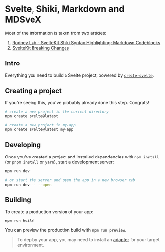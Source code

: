 # Svelte, Shiki, Markdown and MDSveX

Most of the information is taken from two articles:

1. [Rodney Lab - SvelteKit Shiki Syntax Highlighting: Markdown Codeblocks](https://rodneylab.com/sveltekit-shiki-syntax-highlighting/)
2. [SvelteKit Breaking Changes](https://joshcollinsworth.com/blog/sveltekit-breaking-changes)

## Intro

Everything you need to build a Svelte project, powered by [`create-svelte`](https://github.com/sveltejs/kit/tree/master/packages/create-svelte).

## Creating a project

If you're seeing this, you've probably already done this step. Congrats!

```bash
# create a new project in the current directory
npm create svelte@latest

# create a new project in my-app
npm create svelte@latest my-app
```

## Developing

Once you've created a project and installed dependencies with `npm install` (or `pnpm install` or `yarn`), start a development server:

```bash
npm run dev

# or start the server and open the app in a new browser tab
npm run dev -- --open
```

## Building

To create a production version of your app:

```bash
npm run build
```

You can preview the production build with `npm run preview`.

> To deploy your app, you may need to install an [adapter](https://kit.svelte.dev/docs/adapters) for your target environment.
